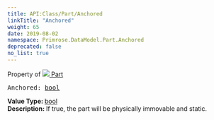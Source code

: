 ```yaml
---
title: API:Class/Part/Anchored
linkTitle: "Anchored"
weight: 65
date: 2019-08-02
namespace: Primrose.DataModel.Part.Anchored
deprecated: false
no_list: true
---
```

Property of <a href="/docs/api-reference/Class/Part"><img src="/icons/silk/brick.png"/>&nbsp;Part</a>
<pre class="method-declaration">
Anchored: <a class="type" href="/docs/api-reference/System/Primitives#boolean">bool</a></pre>
<b>Value Type: </b>
<a class="type" href="/docs/api-reference/System/Primitives#boolean">bool</a>
<br/>
<b>Description: </b>
If true, the part will be physically immovable and static.

